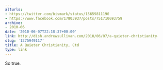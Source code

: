 ```yaml
---
alturls:
- https://twitter.com/bismark/status/15659811190
- https://www.facebook.com/17803937/posts/751710693759
archive:
- 2010-06
date: '2010-06-07T22:18:37+00:00'
link: http://dish.andrewsullivan.com/2010/06/07/a-quieter-christianity-ctd/
slug: '1275949117'
title: A Quieter Christianity, Ctd
type: link
---
```


So true.

